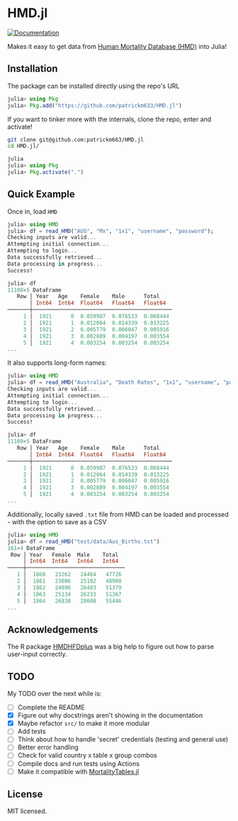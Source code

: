 # HMD.jl
[![Documentation](https://github.com/patrickm663/HMD.jl/actions/workflows/documentation.yml/badge.svg)](https://github.com/patrickm663/HMD.jl/actions/workflows/documentation.yml)

Makes it easy to get data from [Human Mortality Database (HMD)](https://www.mortality.org/) into Julia!

## Installation
The package can be installed directly using the repo's URL 

```julia
julia> using Pkg
julia> Pkg.add("https://github.com/patrickm633/HMD.jl")
```

If you want to tinker more with the internals, clone the repo, enter and activate!

```bash
git clone git@github.com:patrickm663/HMD.jl
cd HMD.jl/
```
```julia
julia
julia> using Pkg
julia> Pkg.activate(".")
```

## Quick Example
Once in, load `HMD`

```julia
julia> using HMD
julia> df = read_HMD("AUS", "Mx", "1x1", "username", "password");
Checking inputs are valid...
Attempting initial connection...
Attempting to login...
Data successfully retrieved...
Data processing in progress...
Success!

julia> df
11100×5 DataFrame
   Row │ Year   Age    Female    Male      Total    
       │ Int64  Int64  Float64   Float64   Float64  
───────┼────────────────────────────────────────────
     1 │  1921      0  0.059987  0.076533  0.068444
     2 │  1921      1  0.012064  0.014339  0.013225
     3 │  1921      2  0.005779  0.006047  0.005916
     4 │  1921      3  0.002889  0.004197  0.003554
     5 │  1921      4  0.003254  0.003254  0.003254
...
```

It also supports long-form names:

```julia
julia> using HMD
julia> df = read_HMD("Australia", "Death Rates", "1x1", "username", "password");
Checking inputs are valid...
Attempting initial connection...
Attempting to login...
Data successfully retrieved...
Data processing in progress...
Success!

julia> df
11100×5 DataFrame
   Row │ Year   Age    Female    Male      Total    
       │ Int64  Int64  Float64   Float64   Float64  
───────┼────────────────────────────────────────────
     1 │  1921      0  0.059987  0.076533  0.068444
     2 │  1921      1  0.012064  0.014339  0.013225
     3 │  1921      2  0.005779  0.006047  0.005916
     4 │  1921      3  0.002889  0.004197  0.003554
     5 │  1921      4  0.003254  0.003254  0.003254
...
```

Additionally, locally saved `.txt` file from HMD can be loaded and processed - with the option to save as a CSV

```julia
julia> using HMD
julia> df = read_HMD("test/data/Aus_Births.txt")
161×4 DataFrame
 Row │ Year   Female  Male    Total  
     │ Int64  Int64   Int64   Int64  
─────┼───────────────────────────────
   1 │  1860   23262   24464   47726
   2 │  1861   23806   25102   48908
   3 │  1862   24896   26483   51379
   4 │  1863   25134   26233   51367
   5 │  1864   26838   28608   55446
...
```

## Acknowledgements
The R package [HMDHFDplus](https://github.com/timriffe/TR1/tree/master/TR1) was a big help to figure out how to parse user-input correctly.

## TODO
My TODO over the next while is:
- [ ] Complete the README
- [x] Figure out why docstrings aren't showing in the documentation
- [x] Maybe refactor `src/` to make it more modular
- [ ] Add tests
- [ ] Think about how to handle 'secret' credentials (testing and general use)
- [ ] Better error handling
- [ ] Check for valid country x table x group combos
- [ ] Compile docs and run tests using Actions
- [ ] Make it compatible with [MortalityTables.jl](https://github.com/JuliaActuary/MortalityTables.jl)

## License
MIT licensed.

